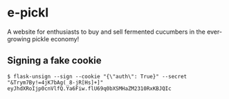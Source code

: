 # e-pickl
A website for enthusiasts to buy and sell fermented cucumbers in the ever-growing pickle economy!

## Signing a fake cookie
```
$ flask-unsign --sign --cookie "{\"auth\": True}" --secret "&Trym7By!=4jK7bAg(_8-jR[Hs]+]"
eyJhdXRoIjp0cnVlfQ.Ya6Fiw.flU69q0bXSMHaZM2310RxKBJQIc
```